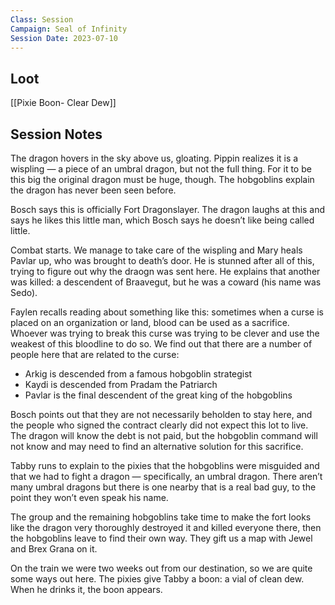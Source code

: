 ```yaml
---
Class: Session
Campaign: Seal of Infinity
Session Date: 2023-07-10
---
```

## Loot

[[Pixie Boon- Clear Dew]]

## Session Notes

The dragon hovers in the sky above us, gloating. Pippin realizes it is a wispling — a piece of an umbral dragon, but not the full thing. For it to be this big the original dragon must be huge, though. The hobgoblins explain the dragon has never been seen before.

Bosch says this is officially Fort Dragonslayer. The dragon laughs at this and says he likes this little man, which Bosch says he doesn’t like being called little.

Combat starts. We manage to take care of the wispling and Mary heals Pavlar up, who was brought to death’s door. He is stunned after all of this, trying to figure out why the draogn was sent here. He explains that another was killed: a descendent of Braavegut, but he was a coward (his name was Sedo).

Faylen recalls reading about something like this: sometimes when a curse is placed on an organization or land, blood can be used as a sacrifice. Whoever was trying to break this curse was trying to be clever and use the weakest of this bloodline to do so. We find out that there are a number of people here that are related to the curse:

- Arkig is descended from a famous hobgoblin strategist
- Kaydi is descended from Pradam the Patriarch
- Pavlar is the final descendent of the great king of the hobgoblins

Bosch points out that they are not necessarily beholden to stay here, and the people who signed the contract clearly did not expect this lot to live. The dragon will know the debt is not paid, but the hobgoblin command will not know and may need to find an alternative solution for this sacrifice.

Tabby runs to explain to the pixies that the hobgoblins were misguided and that we had to fight a dragon — specifically, an umbral dragon. There aren’t many umbral dragons but there is one nearby that is a real bad guy, to the point they won’t even speak his name.

The group and the remaining hobgoblins take time to make the fort looks like the dragon very thoroughly destroyed it and killed everyone there, then the hobgoblins leave to find their own way. They gift us a map with Jewel and Brex Grana on it.

On the train we were two weeks out from our destination, so we are quite some ways out here. The pixies give Tabby a boon: a vial of clean dew. When he drinks it, the boon appears.